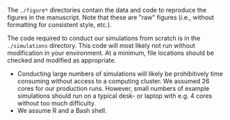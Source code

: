 The `./figure*` directories contain the data and code to reproduce the figures in the manuscript. Note that these are "raw" figures (i.e., without formatting for consistent style, etc.). 

The code required to conduct our simulations from scratch is in the `./simulations` directory. This code will most likely not run without modification in your environment. At a minimum, file locations should be checked and modified as appropriate.

- Conducting large numbers of simulations will likely be prohibitively time consuming without access to a computing cluster. We assumed 26 cores for our production runs. However, small numbers of example simulations should run on a typical desk- or laptop with e.g. 4 cores without too much difficulty. 
- We assume R and a Bash shell. 
